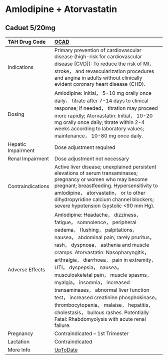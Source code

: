 # Amlodipine + Atorvastatin

## Caduet 5/20mg

| TAH Drug Code      | [OCAD](https://www.tahsda.org.tw/drugs/hissearch.php?drug_code=OCAD)                                                                                                                                                                                                                                                                                                                                                                                                                                                                                                                                  |
|:-------------------|:------------------------------------------------------------------------------------------------------------------------------------------------------------------------------------------------------------------------------------------------------------------------------------------------------------------------------------------------------------------------------------------------------------------------------------------------------------------------------------------------------------------------------------------------------------------------------------------------------|
| Indications        | Primary prevention of cardiovascular disease (high-risk for cardiovascular disease [CVD]): To reduce the risk of MI， stroke， and revascularization procedures and angina in adults without clinically evident coronary heart disease (CHD).                                                                                                                                                                                                                                                                                                                                                         |
| Dosing             | Amlodipine: Initial， 5-10 mg orally once daily， titrate after 7-14 days to clinical response; if needed， titration may proceed more rapidly; Atorvastatin: Initial， 10-20 mg orally once daily; titrate within 2-4 weeks according to laboratory values; maintenance， 10-80 mg once daily.                                                                                                                                                                                                                                                                                                       |
| Hepatic Impairment | Dose adjustment required                                                                                                                                                                                                                                                                                                                                                                                                                                                                                                                                                                              |
| Renal Impairment   | Dose adjustment not necessary                                                                                                                                                                                                                                                                                                                                                                                                                                                                                                                                                                         |
| Contraindications  | Active liver disease; unexplained persistent elevations of serum transaminases; pregnancy or women who may become pregnant; breastfeeding. Hypersensitivity to amlodipine， atorvastatin， or to other dihydropyridine calcium channel blockers; severe hypotension (systolic <90 mm Hg).                                                                                                                                                                                                                                                                                                             |
| Adverse Effects    | Amlodipine: Headache， dizziness， fatigue， somnolence， peripheral oedema， flushing， palpitations， nausea， abdominal pain; rarely pruritus， rash， dyspnoea， asthenia and muscle cramps. Atorvastatin: Nasopharyngitis， arthralgia， diarrhoea， pain in extremity， UTI， dyspepsia， nausea， musculoskeletal pain， muscle spasms， myalgia， insomnia， increased transaminases， abnormal liver function test， increased creatinine phosphokinase， thrombocytopenia， malaise， hepatitis， cholestasis， bullous rashes. Potentially Fatal: Rhabdomyolysis with acute renal failure. |
| Pregnancy          | Contraindicated – 1st Trimester                                                                                                                                                                                                                                                                                                                                                                                                                                                                                                                                                                       |
| Lactation          | Contraindicated                                                                                                                                                                                                                                                                                                                                                                                                                                                                                                                                                                                       |
| More Info          | [UpToDate](https://www.uptodate.com/contents/amlodipine-and-atorvastatin-drug-information)                                                                                                                                                                                                                                                                                                                                                                                                                                                                                                            |

